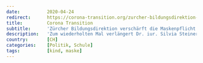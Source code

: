 ```yaml
---
date:          2020-04-24
redirect:      https://corona-transition.org/zurcher-bildungsdirektion-verscharft-die-maskenpflicht-an-primarschulen-erneut
title:         Corona Transition
subtitle:      'Zürcher Bildungsdirektion verschärft die Maskenpflicht an Primarschulen erneut – aufgrund von reinen Vermutungen'
description:   'Zum wiederholten Mal verlängert Dr. iur. Silvia Steiner, Vorsteherin der Zürcher Bildungsdirektion, die umstrittene Maskenpflicht für Primarschüler (...)'
country:       [CH]
categories:    [Politik, Schule]
tags:          [kind, maske]
---
```

